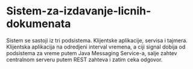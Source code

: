 # Sistem-za-izdavanje-licnih-dokumenata
Sistem se sastoji iz tri podsistema. Klijentske aplikacije, servisa i tajmera. Klijentska aplikacija na odredjeni interval vremena, a ciji signal dobija od podsistema za vreme putem Java Messaging Service-a, salje zahtev centralnom serveru putem REST zahteva i zatim ceka odgovor.
